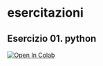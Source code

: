 # esercitazioni

## Esercizio 01. python

[![Open In Colab](https://colab.research.google.com/assets/colab-badge.svg)](https://colab.research.google.com/github/github.com/molamola83/esercitazioni/blob/main/01_intro.ipynb)
